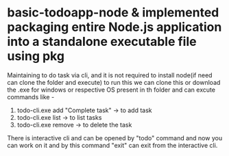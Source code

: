 # basic-todoapp-node & implemented packaging entire Node.js application into a standalone executable file using pkg 
Maintaining to do task via cli, and it is not required to install node(if need can clone the folder and execute) to run this we can clone this or download the .exe for windows or respective OS present in th folder and can excute commands like -
1. todo-cli.exe add "Complete task" -> to add task
2. todo-cli.exe list -> to list tasks
3. todo-cli.exe remove <number based on list> -> to delete the task

There is interactive cli and can be opened by "todo" command and now you can work on it and by this command "exit" can exit from the interactive cli.